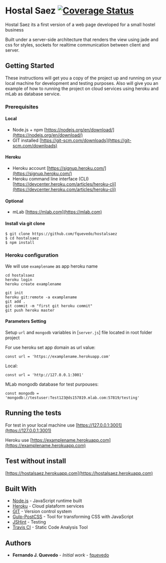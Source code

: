 # Hostal Saez [![Coverage Status](https://travis-ci.org/fquevedo/hostalsaez.svg?branch=master)](https://travis-ci.org/fquevedo/hostalsaez)

Hostal Saez its a first version of a web page developed for a small hostel business 

Built under a server-side architecture that renders the view using jade and css for styles, sockets for realtime communication between client and server.

## Getting Started

These instructions will get you a copy of the project up and running on your local machine for development and testing purposes. Also will give you an example of how to running the project on cloud services using heroku and mLab as database service. 

### Prerequisites

#### Local
* Node.js + npm [https://nodejs.org/en/download/](https://nodejs.org/en/download/)
* GIT installed [https://git-scm.com/downloads](https://git-scm.com/downloads)

#### Heroku
* Heroku account [https://signup.heroku.com/](https://signup.heroku.com/)
* Heroku command line interface (CLI) [https://devcenter.heroku.com/articles/heroku-cli](https://devcenter.heroku.com/articles/heroku-cli)

#### Optional

* mLab [https://mlab.com](https://mlab.com)

#### Install via git clone

```
$ git clone https://github.com/fquevedo/hostalsaez
$ cd hostalsaez
$ npm install 
```

### Heroku configuration

We will use `examplename` as app heroku name

```
cd hostalsaez
heroku login
heroku create examplename

git init
heroku git:remote -a examplename
git add .
git commit -m "first git heroku commit"
git push heroku master

```

#### Parameters Setting

Setup `url` and `mongodb` variables in [`server.js`] file located in root folder project

For use heroku set app domain  as url value:

```
const url = 'https://examplename.herokuapp.com'
```
Local:

```
const url = 'http://127.0.0.1:3001'
```

MLab mongodb database for test purpouses:

```
const mongodb = 'mongodb://testuser:Test123@ds157819.mlab.com:57819/testing'
```

## Running the tests

For test in your local machine use [https://127.0.0.1:3001](https://127.0.0.1:3001)

Heroku use [https://examplename.herokuapp.com](https://examplename.herokuapp.com)

## Test without install

[https://hostalsaez.herokuapp.com](https://hostalsaez.herokuapp.com)


## Built With

* [Node.js](https://nodejs.org/es/) - JavaScript runtime built 
* [Heroku](https://www.heroku.com/) -  Cloud plataform services
* [GIT](https://git-scm.com/) -  Version control system
* [Gulp-PostCSS](http://postcss.org/) -  Tool for transforming CSS with JavaScript
* [JSHint](https://github.com/jshint/jshint) - Testing
* [Travis CI](travis-ci.org) - Static Code Analysis Tool

## Authors

* **Fernando J. Quevedo** - *Initial work* - [fquevedo](https://github.com/fquevedo)
